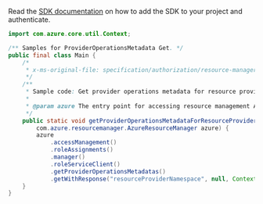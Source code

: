 Read the [SDK documentation](https://github.com/Azure/azure-sdk-for-java/blob/azure-resourcemanager_2.15.0/sdk/resourcemanager/azure-resourcemanager/README.md) on how to add the SDK to your project and authenticate.

```java
import com.azure.core.util.Context;

/** Samples for ProviderOperationsMetadata Get. */
public final class Main {
    /*
     * x-ms-original-file: specification/authorization/resource-manager/Microsoft.Authorization/stable/2015-07-01/examples/GetProviderOperationsRP.json
     */
    /**
     * Sample code: Get provider operations metadata for resource provider.
     *
     * @param azure The entry point for accessing resource management APIs in Azure.
     */
    public static void getProviderOperationsMetadataForResourceProvider(
        com.azure.resourcemanager.AzureResourceManager azure) {
        azure
            .accessManagement()
            .roleAssignments()
            .manager()
            .roleServiceClient()
            .getProviderOperationsMetadatas()
            .getWithResponse("resourceProviderNamespace", null, Context.NONE);
    }
}
```
